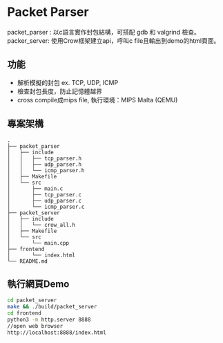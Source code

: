 # Packet Parser

packet_parser : 以c語言實作封包結構，可搭配 gdb 和 valgrind 檢查。<br>
packer_server: 使用Crow框架建立api，呼叫c file且輸出到demo的html頁面。

## 功能
- 解析模擬的封包 ex. TCP, UDP, ICMP
- 檢查封包長度，防止記憶體越界
- cross compile成mips file, 執行環境：MIPS Malta (QEMU)
## 專案架構

```
.
├── packet_parser
│   ├── include
│   │   ├── tcp_parser.h
│   │   ├── udp_parser.h
│   │   └── icmp_parser.h
│   ├── Makefile
│   └── src
│       ├── main.c
│       ├── tcp_parser.c
│       ├── udp_parser.c
│       └── icmp_parser.c
├── packet_server
│   ├── include
│   │   └── crow_all.h
│   ├── Makefile
│   └── src
│       └── main.cpp
├── frontend
│       └── index.html
└── README.md
```

## 執行網頁Demo
```bash
cd packet_server
make && ./build/packet_server
cd frontend
python3 -m http.server 8888
//open web browser
http://localhost:8888/index.html
```
